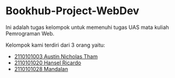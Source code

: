 # Bookhub-Project-WebDev

Ini adalah tugas kelompok untuk memenuhi tugas UAS mata kuliah Pemrograman Web. 

Kelompok kami terdiri dari 3 orang yaitu:

- [2110101003 Austin Nicholas Tham](https://github.com/AustinNick)
- [2110101020 Hansel Ricardo](https://github.com/HanselRicardo)
- [2110101028 Mandalan](https://github.com/omniset)
